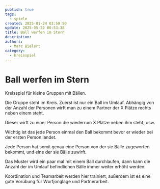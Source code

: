 ```yaml
---
publish: true
tags:
  - spiele
created: 2025-01-24 03:50:50
update: 2025-05-22 00:53:38
title: Ball werfen im Stern
description: 
authors:
  - Marc Bielert
category:
  - kreisspiel
---
```


# Ball werfen im Stern

Kreisspiel für kleine Gruppen mit Bällen.

Die Gruppe steht im Kreis. Zuerst ist nur ein Ball im Umlauf. Abhängig von der Anzahl der Personen wirft man zu einem Partner der X Plätze rechts neben einem steht.

Dieser wirft zu einer Person die wiederrum X Plätze neben ihm steht, usw.

Wichtig ist das jede Person einmal den Ball bekommt bevor er wieder bei der ersten Person landet.

Jede Person hat somit genau eine Person von der sie Bälle zugeworfen bekommt, und eine der sie Bälle zuwirft.

Das Muster wird ein paar mal mit einem Ball durchlaufen, dann kann die Anzahl der im Umlauf befindlichen Bälle immer weiter erhöht werden.

Koordination und Teamarbeit werden hier trainiert, außerdem ist es eine gute Vorübung für Wurfjonglage und Partnerarbeit.
